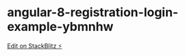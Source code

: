 # angular-8-registration-login-example-ybmnhw

[Edit on StackBlitz ⚡️](https://stackblitz.com/edit/angular-8-registration-login-example-ybmnhw)